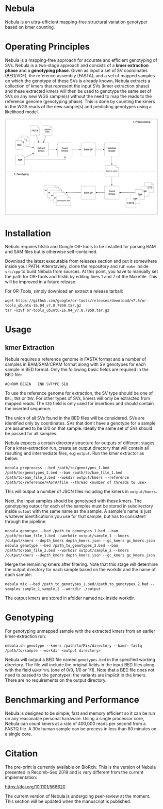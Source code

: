 # Nebula

Nebula is an ultra-efficient mapping-free structural variation genotyper based on kmer counting.

# Operating Principles

Nebula is a mapping-free approach for accurate and efficient genotyping of SVs. Nebula is a two-stage approach and consists of a **kmer extraction phase** and a **genotyping phase**. Given as input a set of SV coordinates (BED/VCF), the  reference assembly (FASTA), and a set of mapped samples on which the genotype of these SVs is already known, Nebula extracts a collection of kmers that represent the input SVs (kmer extraction phase) and these extracted kmers will then be used to genotype the same set of SVs on any new WGS sample(s) without the need to map the reads to the reference genome (genotyping phase). This is done by counting the kmers in the WGS reads of the new sample(s) and predicting genotypes using a likelihood model. 

![Nebula's pipeline](assets/Pipeline.png)

# Installation

Nebulo requires htslib and Google OR-Tools to be installed for parsing BAM and SAM files but is otherwise self-contained.

Download the latest executable from releases section and put it somewhere inside your PATH. Altenrtaviely, clone the repository and run `make` inside `src/cpp` to build Nebula from sources. At this point, you have to manually set the path for OR-Tools and htslib by editing lines 1 and 7 of the Makefile. This will be improved in a future release.

For OR-Tools, simply download an extract a release tarball:

```
wget https://github.com/google/or-tools/releases/download/v7.8/or-tools_ubuntu-16.04_v7.8.7959.tar.gz
tar -xzvf or-tools_ubuntu-16.04_v7.8.7959.tar.gz
```

# Usage

## kmer Extraction 

Nebula requires a reference genome in FASTA format and a number of samples in BAM/SAM/CRAM format along with SV genotypes for each sample in BED format. Only the following basic fields are required in the BED file:

```
#CHROM BEGIN   END SVTYPE SEQ
```

To use the reference genome for extraction, the SV type should be one of `DEL`, `INS` or `INV`. For other types of SVs, kmers will only be extracted from mapped reads. The `SEQ` field is only used for insertions and should contain the inserted sequence.

The union of all SVs found in the BED files will be considered. SVs are identified only by coordinates. SVs that don't have a genotype for a sample are assumed to be 0/0 on that sample. Ideally the same set of SVs should be passed for all samples.

Nebula expects a certain directory structure for outputs of different stages. For a kmer-extraction run, create an output directory that will contain all resulting and intermediate files, e.g `output`. Run the kmer extractor as below:

```
nebula preprocess --bed /path/to/genotypes_1.bed /path/to/genotypes_2.bed --bam /path/to/bam_file_1.bed /path/to/bam_file_2.bed --wokdir output/kmers --reference /path/to/reference/FASTA/file --thread <number of threads to use>
```

This will output a number of JSON files including the kmers in `output/kmers`.

Next, the input samples should be genotyped with these kmers. The genotyping output for each of the samples must be stored in subdirectory inside `outout` with the same name as the sample. A sample's name is just whatever identificationn you use for that sample, but has to consistent through the pipeline:

```
nebula genotype --bed /path_to_genotypes_1.bed --bam /path/to/bam_file_1.bed --workdir output/sample_1 --kmers /output/kmers --depth_kmers depth_kmers.json --gc_kmers gc_kmers.json
nebula genotype --bed /path_to_genotypes_2.bed --bam /path/to/bam_file_2.bed --workdir output/sample_2 --kmers /output/kmers --depth_kmers depth_kmers.json --gc_kmers gc_kmers.json
```

Merge the remaining kmers after filtering. Note that this stage will determine the output directory for each sample based on the workdir and the name of each sample: 

```
nebula mix --bed /path_to_genotypes_1.bed//path_to_genotypes_2.bed --samples sample_1,sample_2 --workdir ./output
```

The output kmers are stored in afolder named `Mix` inside workdir.

# Genotyping

For genotyping unmapped sample with the extracted kmers from an earlier kmer-extraction run:

```
nebula.sh genotype --kmers /path/to/Mix/directory --bam/--fastq /path/to/sample --workdir <output directory>
```

Nebula will output a BED file named `genotypes.bed` in the specified working directory. The file will include the original fields in the input BED files along with the field `GENOTYPE` (one of 0/0, 1/0 or 1/1). Note that a BED file does not need to passed to the genotyper; the variants are implicit in the kmers. There are no requirements on the output directory.

# Benchmarking and Performance

Nebula is designed to be simple, fast and memory efficient so it can be run on any reasonable personal hardware. Using a single processor core, Nebula can count kmers at a rate of 400,000 reads per second from a FASTQ file. A 30x human sample can be process in less than 80 minutes on a single core.

# Citation

The pre-print is currently available on BioRxiv. This is the version of Nebula presented in Recomb-Seq 2019 and is very different from the current implementation:

https://doi.org/10.1101/566620

The current version of Nebula is undergoing peer-review at the moment. This section will be updated when the manuscript is published.

